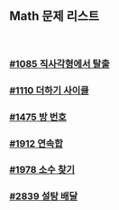 ## Math 문제 리스트

<br>

### [#1085 직사각형에서 탈출](./2020-01-17/README.md)

### [#1110 더하기 사이클](./2020-01-06/README.md)

### [#1475 방 번호](./2020-01-17/README.md)

### [#1912 연속합](./2020-01-13/README.md)

### [#1978 소수 찾기](./2020-01-10/README.md)

### [#2839 설탕 배달](./2020-01-03/README.md)